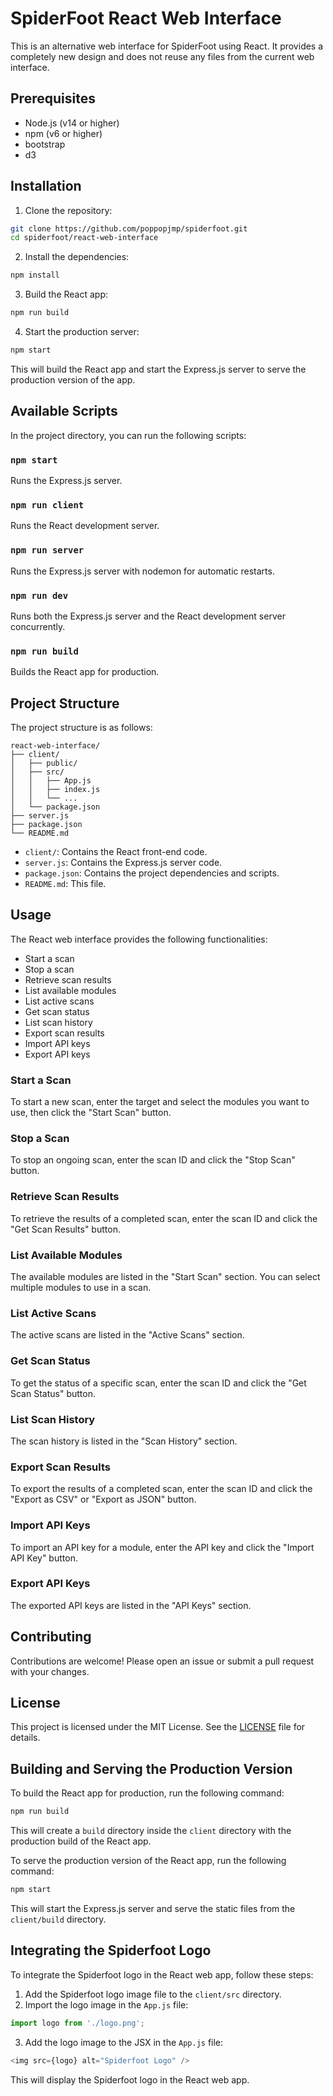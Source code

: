 # SpiderFoot React Web Interface

This is an alternative web interface for SpiderFoot using React. It provides a completely new design and does not reuse any files from the current web interface.

## Prerequisites

- Node.js (v14 or higher)
- npm (v6 or higher)
- bootstrap
- d3

## Installation

1. Clone the repository:

```bash
git clone https://github.com/poppopjmp/spiderfoot.git
cd spiderfoot/react-web-interface
```

2. Install the dependencies:

```bash
npm install
```

3. Build the React app:

```bash
npm run build
```

4. Start the production server:

```bash
npm start
```

This will build the React app and start the Express.js server to serve the production version of the app.

## Available Scripts

In the project directory, you can run the following scripts:

### `npm start`

Runs the Express.js server.

### `npm run client`

Runs the React development server.

### `npm run server`

Runs the Express.js server with nodemon for automatic restarts.

### `npm run dev`

Runs both the Express.js server and the React development server concurrently.

### `npm run build`

Builds the React app for production.

## Project Structure

The project structure is as follows:

```
react-web-interface/
├── client/
│   ├── public/
│   ├── src/
│   │   ├── App.js
│   │   ├── index.js
│   │   └── ...
│   └── package.json
├── server.js
├── package.json
└── README.md
```

- `client/`: Contains the React front-end code.
- `server.js`: Contains the Express.js server code.
- `package.json`: Contains the project dependencies and scripts.
- `README.md`: This file.

## Usage

The React web interface provides the following functionalities:

- Start a scan
- Stop a scan
- Retrieve scan results
- List available modules
- List active scans
- Get scan status
- List scan history
- Export scan results
- Import API keys
- Export API keys

### Start a Scan

To start a new scan, enter the target and select the modules you want to use, then click the "Start Scan" button.

### Stop a Scan

To stop an ongoing scan, enter the scan ID and click the "Stop Scan" button.

### Retrieve Scan Results

To retrieve the results of a completed scan, enter the scan ID and click the "Get Scan Results" button.

### List Available Modules

The available modules are listed in the "Start Scan" section. You can select multiple modules to use in a scan.

### List Active Scans

The active scans are listed in the "Active Scans" section.

### Get Scan Status

To get the status of a specific scan, enter the scan ID and click the "Get Scan Status" button.

### List Scan History

The scan history is listed in the "Scan History" section.

### Export Scan Results

To export the results of a completed scan, enter the scan ID and click the "Export as CSV" or "Export as JSON" button.

### Import API Keys

To import an API key for a module, enter the API key and click the "Import API Key" button.

### Export API Keys

The exported API keys are listed in the "API Keys" section.

## Contributing

Contributions are welcome! Please open an issue or submit a pull request with your changes.

## License

This project is licensed under the MIT License. See the [LICENSE](../LICENSE) file for details.

## Building and Serving the Production Version

To build the React app for production, run the following command:

```bash
npm run build
```

This will create a `build` directory inside the `client` directory with the production build of the React app.

To serve the production version of the React app, run the following command:

```bash
npm start
```

This will start the Express.js server and serve the static files from the `client/build` directory.

## Integrating the Spiderfoot Logo

To integrate the Spiderfoot logo in the React web app, follow these steps:

1. Add the Spiderfoot logo image file to the `client/src` directory.
2. Import the logo image in the `App.js` file:

```javascript
import logo from './logo.png';
```

3. Add the logo image to the JSX in the `App.js` file:

```javascript
<img src={logo} alt="Spiderfoot Logo" />
```

This will display the Spiderfoot logo in the React web app.
